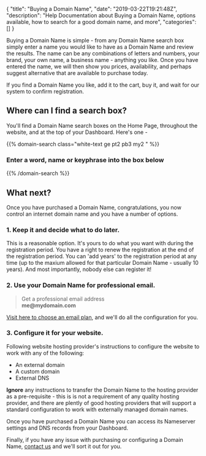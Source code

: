 {
"title": "Buying a Domain Name",
"date": "2019-03-22T19:21:48Z",
"description": "Help Documentation about Buying a Domain Name, options available, how to search for a good domain name, and more",
"categories": []
}

Buying a Domain Name is simple - from any Domain Name search box simply enter a name you would like to have as a Domain Name and review the results.  The name can be any combinations of letters and numbers, your brand, your own name, a business name - anything you like.  Once you have entered the name, we will then show you prices, availability, and perhaps suggest alternative that are available to purchase today.
  
If you find a Domain Name you like, add it to the cart, buy it, and wait for our system to confirm registration.

## Where can I find a search box?

You'll find a Domain Name search boxes on the Home Page, throughout the website, and at the top of your Dashboard.  Here's one - 

{{% domain-search class="white-text ge pt2 pb3 my2 " %}}

<h3>Enter a word, name or keyphrase into the box below</h3>

{{% /domain-search %}}  



## What next?

Once you have purchased a Domain Name, congratulations, you now control an internet domain name and you have a number of options.

### 1. Keep it and decide what to do later.
This is a reasonable option.  It's yours to do what you want with during the registration period.  You have a right to renew the registration at the end of the registration period.  You can 'add years' to the registration period at any time (up to the maxium allowed for that particular Domain Name - usually 10 years).  And most importantly, nobody else can register it!

### 2. Use your Domain Name for professional email.

   > Get a professional email address  
   __me@mydomain.com__
   
   
    
[Visit here to choose an email plan](/email/gsuite/), and we'll do all the configuration for you.

### 3. Configure it for your website.

Following website hosting provider's instructions to configure the website to work with any of the following:

- An external domain
- A custom domain
- External DNS

__Ignore__ any instructions to transfer the Domain Name to the hosting provider as a pre-requisite - this is is not a requirement of any quality hosting provider, and there are plently of good hosting providers that will support a standard configuration to work with externally managed domain names.

Once you have purchased a Domain Name you can access its Nameserver settings and DNS records from your Dashboard.

Finally, if you have any issue with purchasing or configuring a Domain Name, [contact us](/help/contact/) and we'll sort it out for you.
